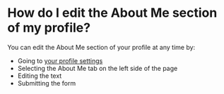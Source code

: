 # How do I edit the About Me section of my profile?

You can edit the About Me section of your profile at any time by:

- Going to [your profile settings](https://fetlife.com/settings/profile/about)
- Selecting the About Me tab on the left side of the page
- Editing the text
- Submitting the form
